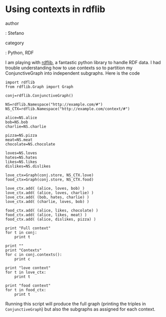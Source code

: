 Using contexts in rdflib
========================

author

:   Stefano

category

:   Python, RDF

I am playing with [rdflib](http://rdflib.net), a fantastic python
library to handle RDF data. I had trouble understanding how to use
contexts so to partition my ConjunctiveGraph into independent subgraphs.
Here is the code

``` {.python}
import rdflib
from rdflib.Graph import Graph

conj=rdflib.ConjunctiveGraph()

NS=rdflib.Namespace("http://example.com/#")
NS_CTX=rdflib.Namespace("http://example.com/context/#")

alice=NS.alice
bob=NS.bob
charlie=NS.charlie

pizza=NS.pizza
meat=NS.meat
chocolate=NS.chocolate

loves=NS.loves
hates=NS.hates
likes=NS.likes
dislikes=NS.dislikes

love_ctx=Graph(conj.store, NS_CTX.love)
food_ctx=Graph(conj.store, NS_CTX.food)

love_ctx.add( (alice, loves, bob) )
love_ctx.add( (alice, loves, charlie) )
love_ctx.add( (bob, hates, charlie) )
love_ctx.add( (charlie, loves, bob) )

food_ctx.add( (alice, likes, chocolate) )
food_ctx.add( (alice, likes, meat) )
food_ctx.add( (alice, dislikes, pizza) )

print "Full context"
for t in conj:
    print t

print ""
print "Contexts"
for c in conj.contexts():
    print c

print "love context"
for t in love_ctx:
    print t

print "food context"
for t in food_ctx:
    print t
```

Running this script will produce the full graph (printing the triples in
`ConjunctiveGraph`) but also the subgraphs as assigned for each context.
